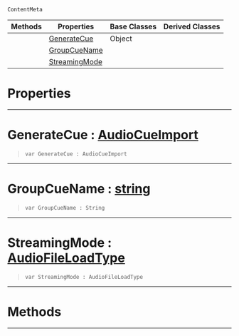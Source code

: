  `ContentMeta`

|Methods|Properties|Base Classes|Derived Classes|
|---|---|---|---|
| |[ GenerateCue](https://plasmaengine.github.io/PlasmaDocs/Plasma1/C++/code_reference/class_reference/audiooptions.md#generatecue-plasma-engine)|Object| |
| |[ GroupCueName](https://plasmaengine.github.io/PlasmaDocs/Plasma1/C++/code_reference/class_reference/audiooptions.md#groupcuename-plasma-engine)| | |
| |[ StreamingMode](https://plasmaengine.github.io/PlasmaDocs/Plasma1/C++/code_reference/class_reference/audiooptions.md#streamingmode-plasma-engin)| | |


 #  Properties


---  
 #  GenerateCue : [AudioCueImport](https://plasmaengine.github.io/PlasmaDocs/Plasma1/C++/code_reference/enum_reference.md#audiocueimport)

> 
> ``` lang=cpp, name=Lightning
> var GenerateCue : AudioCueImport


---  
 #  GroupCueName : [string](https://plasmaengine.github.io/PlasmaDocs/Plasma1/C++/code_reference/lightning_base_types/string.md)

> 
> ``` lang=cpp, name=Lightning
> var GroupCueName : String


---  
 #  StreamingMode : [AudioFileLoadType](https://plasmaengine.github.io/PlasmaDocs/Plasma1/C++/code_reference/enum_reference.md#audiofileloadtype)

> 
> ``` lang=cpp, name=Lightning
> var StreamingMode : AudioFileLoadType


---  
 #  Methods


---  
 

 